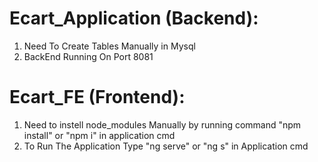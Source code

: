 # Ecart_Application (Backend): 
1. Need To Create Tables Manually in Mysql
2. BackEnd Running On Port 8081
# Ecart_FE (Frontend):
1. Need to instell node_modules Manually by running command "npm install" or "npm i" in application cmd
2. To Run The Application Type "ng serve" or "ng s" in Application cmd

